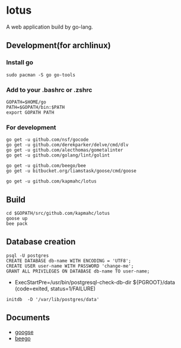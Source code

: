 # lotus
A web application build by go-lang.

## Development(for archlinux)
### Install go

```
sudo pacman -S go go-tools
```

### Add to your .bashrc or .zshrc

```
GOPATH=$HOME/go
PATH=$GOPATH/bin:$PATH
export GOPATH PATH
```

### For development

```
go get -u github.com/nsf/gocode
go get -u github.com/derekparker/delve/cmd/dlv
go get -u github.com/alecthomas/gometalinter
go get -u github.com/golang/lint/golint

go get -u github.com/beego/bee
go get -u bitbucket.org/liamstask/goose/cmd/goose

go get -u github.com/kapmahc/lotus
```

## Build
```
cd $GOPATH/src/github.com/kapmahc/lotus
goose up
bee pack
```

## Database creation

```
psql -U postgres
CREATE DATABASE db-name WITH ENCODING = 'UTF8';
CREATE USER user-name WITH PASSWORD 'change-me';
GRANT ALL PRIVILEGES ON DATABASE db-name TO user-name;
```

* ExecStartPre=/usr/bin/postgresql-check-db-dir ${PGROOT}/data (code=exited, status=1/FAILURE)

```
initdb  -D '/var/lib/postgres/data'
```


## Documents
* [googse](https://bitbucket.org/liamstask/goose/)
* [beego](https://beego.me/docs/intro/)
